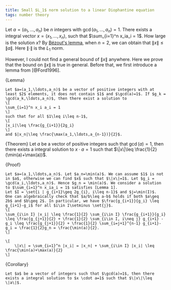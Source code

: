 ```yaml
---
title: Small $L_1$ norm solution to a linear Diophantine equation 
tags: number theory
---
```


Let $a=(a_1,\ldots,a_n)$ be $n$ integers with $\gcd(a_1,\ldots,a_n)=1$. There exists a integral vector $x=(x_1,\ldots,x_n)$, such that $\sum_{i=1}^n x_ia_i = 1$. How large is the solution $x$? By [Bézout's lemma](https://en.wikipedia.org/wiki/Bézout%27s_identity), when $n=2$, we can obtain that $\|x\|\leq \|a\|$. Here $\|\cdot \|$ is the $L_1$ norm. 

However, I could not find a general bound of $\|x\|$ anywhere. Here we prove that the bound on $\|x\|$ is true in general. Before that, we first introduce a lemma from [@Ford1996].

{Lemma}

    Let $a=(a_1,\ldots,a_n)$ be a vector of positive integers with at least $2$ elements, it does not contain $1$ and $\gcd(a)=1$. If $g_k = \gcd(a_k,\ldots,a_n)$, then there exist a solution to 
    \[
    \sum_{i=1}^n x_i a_i = 1
    \] 
    such that for all $1\leq i\leq n-1$,
    \[
    |x_i|\leq \frac{g_{i+1}}{2g_i}
    \]
    and $|x_n|\leq \frac{\max(a_1,\ldots,a_{n-1})}{2}$.

{Theorem}
    Let $a$ be a vector of positive integers such that $\gcd(a)=1$, then there exists a integral solution to $x \cdot a=1$ such that $\|x\|\leq \frac{1}{2}(\min(a)+\max(a))$.

{Proof}

    Let $a=(a_1,\ldots,a_n)$. Let $a_n=\min(a)$. We can assume $1$ is not in $a$, otherwise we can find $x$ such that $\|x\|=1$. Let $g_i = \gcd(a_i,\ldots,a_n)$. Hence $g_n = \min(a)$. We consider a solution to $\sum_{i=1}^n x_ia_i = 1$ satisfies [Lemma 1]. 
    Let $I = \set{i | g_{i+1}\geq 2g_{i}, i\leq n-1}$ and $j=\min(I)$. 
    One can algebraically check that $a/b\leq a-b$ holds if both $a\geq 2b$ and $b\geq 2$. In particular, we have $\frac{g_{i+1}}{g_i} \leq g_{i+1}-g_i$ for all $i\in I\setminus \set{j}$.
    \[
    \sum_{i\in I} |x_i| \leq \frac{1}{2} \sum_{i\in I} \frac{g_{i+1}}{g_i} \leq \frac{g_{j+1}}{2} + \frac{1}{2} \sum_{i\in I, i\neq j} g_{i+1} - g_i \leq \frac{g_{j+1}}{2} + \frac{1}{2} \sum_{i=j+1}^{n-1} g_{i+1}-g_i = \frac{1}{2}g_n = \frac{\min(a)}{2}.
    \]

    \[
        \|x\| = \sum_{i=1}^n |x_i| = |x_n| + \sum_{i\in I} |x_i| \leq \frac{\min(a)+\max(a)}{2}
    \]

{Corollary}
    
    Let $a$ be a vector of integers such that $\gcd(a)=1$, then there exists a integral solution to $x \cdot a=1$ such that $\|x\|\leq \|a\|$.